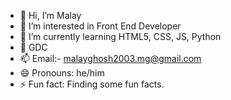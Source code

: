 - 👋 Hi, I’m Malay
- 👀 I’m interested in Front End Developer
- 🌱 I’m currently learning HTML5, CSS, JS, Python
- 💞️ GDC 
- 📫 Email:- malayghosh2003.mg@gmail.com
- 😄 Pronouns: he/him
- ⚡ Fun fact: Finding some fun facts.

<!---
Ghoshmalay03/Ghoshmalay03 is a ✨ special ✨ repository because its `README.md` (this file) appears on your GitHub profile.
You can click the Preview link to take a look at your changes.
--->

